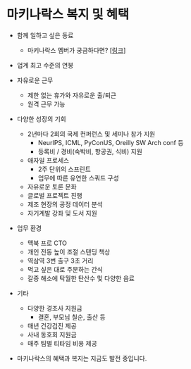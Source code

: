 # 마키나락스 복지 및 혜택

* 함께 일하고 싶은 동료
  * 마키나락스 멤버가 궁금하다면? [[링크](http://makinarocks.ai/)]

* 업계 최고 수준의 연봉

* 자유로운 근무
  * 제한 없는 휴가와 자유로운 출/퇴근
  * 원격 근무 가능

* 다양한 성장의 기회
  * 2년마다 2회의 국제 컨퍼런스 및 세미나 참가 지원
    * NeurIPS, ICML, PyConUS, Oreilly SW Arch conf 등
    * 등록비 / 경비(숙박비, 항공권, 식비) 지원
  * 애자일 프로세스
    * 2주 단위의 스프린트
    * 업무에 따른 유연한 스쿼드 구성
  * 자유로운 토론 문화
  * 글로벌 프로젝트 진행
  * 제조 현장의 공정 데이터 분석
  * 자기계발 강좌 및 도서 지원

* 업무 환경
  * 맥북 프로 CTO
  * 개인 전동 높이 조절 스탠딩 책상
  * 역삼역 3번 출구 3초 거리
  * 먹고 싶은 대로 주문하는 간식
  * 갈증 해소에 탁월한 탄산수 및 다양한 음료

* 기타
  * 다양한 경조사 지원금
    * 결혼, 부모님 칠순, 출산 등
  * 매년 건강검진 제공
  * 사내 동호회 지원금
  * 매주 팀별 티타임 비용 제공

* 마키나락스의 혜택과 복지는 지금도 발전 중입니다.

